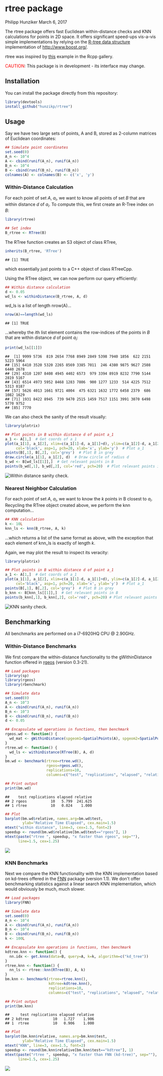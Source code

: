rtree package
================
Philipp Hunziker
March 6, 2017

The rtree package offers fast Euclidean within-distance checks and KNN calculations for points in 2D space. It offers significant speed-ups vis-a-vis simple implementations by relying on the [R-tree data structure](https://en.wikipedia.org/wiki/R-tree) implementation of <http://www.boost.org/>.

rtree was inspired by [this](http://gallery.rcpp.org/articles/Rtree-examples/) example in the Rcpp gallery.

<span style="color:red">CAUTION</span>: This package is in development - its interface may change.

Installation
------------

You can install the package directly from this repository:

``` r
library(devtools)
install_github("hunzikp/rtree")
```

Usage
-----

Say we have two large sets of points, A and B, stored as 2-column matrices of Euclidean coordinates:

``` r
## Simulate point coordinates
set.seed(0)
A_n <- 10^4
A <- cbind(runif(A_n), runif(A_n))
B_n <- 10^4
B <- cbind(runif(B_n), runif(B_n))
colnames(A) <- colnames(B) <- c('x', 'y')
```

### Within-Distance Calculation

For each point of set *A*, *a*<sub>*i*</sub>, we want to know all points of set *B* that are within distance *d* of *a*<sub>*i*</sub>. To compute this, we first create an R-Tree index on *B*:

``` r
library(rtree)

## Set index
B_rtree <- RTree(B)
```

The RTree function creates an S3 object of class RTree,

``` r
inherits(B_rtree, 'RTree')
```

    ## [1] TRUE

which essentially just points to a C++ object of class RTreeCpp.

Using the RTree object, we can now perform our query efficiently:

``` r
## Within distance calculation
d <- 0.05
wd_ls <- withinDistance(B_rtree, A, d)
```

wd\_ls is a list of length nrow(A)...

``` r
nrow(A)==length(wd_ls)
```

    ## [1] TRUE

...whereby the *i*th list element contains the row-indices of the points in *B* that are within distance *d* of point *a*<sub>*i*</sub>:

``` r
print(wd_ls[[1]])
```

    ##  [1] 9999 5736  819 2654 7768 8949 2849 5398 7940 1856  622 2151 5223 5964
    ## [15] 6410 3520 5320 2265 8569 3385 7011  246 4380 9875 9627 2508 6440 2678
    ## [29] 4310 1207 8408 4945 4402 6573  979 3394 8919 8232 7790 5144 2819 5167
    ## [43] 6514 4973 5952 8468 1283 7806  900 1277 1233  514 4225 7512 5313 8187
    ## [57] 5626 4013 1661 9721 4004  475 6321 1632 1772 6458 2379  686 1082 1629
    ## [71] 1931 8422 8945  739 9470 2515 1459 7517 1151 3991 3070 6498 5770 9752
    ## [85] 7770

We can also check the sanity of the result visually:

``` r
library(plotrix)

## Plot points in B within distance d of point a_1
a_1 <- A[1,]  # Get coords of a_1
plot(a_1[1], a_1[2], xlim=c(a_1[1]-d, a_1[1]+d), ylim=c(a_1[2]-d, a_1[2]+d), 
     col='black', asp=1, pch=20, xlab='x', ylab='y')  # Plot a_1
points(B[,1], B[,2], col='grey')  # Plot B in grey
draw.circle(a_1[1], a_1[2], d)  # Draw circle of radius d
b_wd <- B[wd_ls[[1]],]  # Get relevant points in B
points(b_wd[,1], b_wd[,2], col='red', pch=20)  # Plot relevant points in red
```

![Within distance sanity check.](README_files/figure-markdown_github/checkplot-1.png)

### Nearest Neighbor Calculation

For each point of set *A*, *a*<sub>*i*</sub>, we want to know the *k* points in B closest to *a*<sub>*i*</sub>. Recycling the RTree object created above, we perform the knn computation...

``` r
## KNN calculation
k <- 10L
knn_ls <- knn(B_rtree, A, k)
```

...which returns a list of the same format as above, with the exception that each element of knn\_ls is exactly of length *k*.

Again, we may plot the result to inspect its veracity:

``` r
library(plotrix)

## Plot points in B within distance d of point a_1
a_1 <- A[1,]  # Get coords of a_1
plot(a_1[1], a_1[2], xlim=c(a_1[1]-d, a_1[1]+d), ylim=c(a_1[2]-d, a_1[2]+d), 
     col='black', asp=1, pch=20, xlab='x', ylab='y')  # Plot a_1
points(B[,1], B[,2], col='grey')  # Plot B in grey
b_knn <- B[knn_ls[[1]],]  # Get relevant points in B
points(b_knn[,1], b_knn[,2], col='red', pch=20) # Plot relevant points in red
```

![KNN sanity check.](README_files/figure-markdown_github/checkplot2-1.png)

Benchmarking
------------

All benchmarks are performed on a i7-6920HQ CPU @ 2.90GHz.

### Within-Distance Benchmarks

We first compare the within-distance functionality to the gWithinDistance function offered in [rgeos](https://cran.r-project.org/package=rgeos) (version 0.3-21).

``` r
## Load packages
library(sp)
library(rgeos)
library(rbenchmark)

## Simulate data
set.seed(0)
A_n <- 10^3
A <- cbind(runif(A_n), runif(A_n))
B_n <- 10^3
B <- cbind(runif(B_n), runif(B_n))
d <- 0.05

## Encapsulate wd operations in functions, then benchmark
rgeos.wd <- function() {
  wd_mat <- gWithinDistance(spgeom1=SpatialPoints(A), spgeom2=SpatialPoints(B), dist=d, byid=TRUE)
}
rtree.wd <- function() {
  wd_ls <- withinDistance(RTree(B), A, d)
}
bm.wd <- benchmark(rtree=rtree.wd(),
                   rgeos=rgeos.wd(),
                   replications=10,
                   columns=c("test", "replications", "elapsed", "relative"))

## Print output
print(bm.wd)
```

    ##    test replications elapsed relative
    ## 2 rgeos           10   5.799  241.625
    ## 1 rtree           10   0.024    1.000

``` r
## Plot
barplot(bm.wd$relative, names.arg=bm.wd$test,
        ylab="Relative Time Elapsed", cex.main=1.5)
mtext("within distance", line=3, cex=1.5, font=2)
speedup <- round(bm.wd$relative[bm.wd$test=="rgeos"], 1)
mtext(paste("rtree ", speedup, "x faster than rgeos", sep=""), 
      line=1.5, cex=1.25)
```

![](README_files/figure-markdown_github/wd_bench-1.png)

### KNN Benchmarks

Next we compare the KNN functionality with the KNN implementation based on kd-trees offered in the [FNN](https://cran.r-project.org/package=FNN) package (version 1.1). We don't offer benchmarking statistics against a linear search KNN implementation, which would obviously be much, much slower.

``` r
## Load packages
library(FNN)

## Simulate data
set.seed(0)
A_n <- 10^4
A <- cbind(runif(A_n), runif(A_n))
B_n <- 10^4
B <- cbind(runif(B_n), runif(B_n))
k <- 100L

## Encapsulate knn operations in functions, then benchmark
kdtree.knn <- function() {
  nn.idx <- get.knnx(data=B, query=A, k=k, algorithm=c("kd_tree"))
}
rtree.knn <- function() {
  nn_ls <- rtree::knn(RTree(B), A, k)
}
bm.knn <- benchmark(rtree=rtree.knn(),
                    kdtree=kdtree.knn(),
                    replications=10,
                    columns=c("test", "replications", "elapsed", "relative"))

## Print output
print(bm.knn)
```

    ##     test replications elapsed relative
    ## 2 kdtree           10   1.727    1.906
    ## 1  rtree           10   0.906    1.000

``` r
## Plot
barplot(bm.knn$relative, names.arg=bm.knn$test,
        ylab="Relative Time Elapsed", cex.main=1.5)
mtext("KNN", line=3, cex=1.5, font=2)
speedup <- round(bm.knn$relative[bm.knn$test=="kdtree"], 1)
mtext(paste("rtree ", speedup, "x faster than FNN (kd-tree)", sep=""), 
      line=1.5, cex=1.25)
```

![](README_files/figure-markdown_github/knn_bench-1.png)

